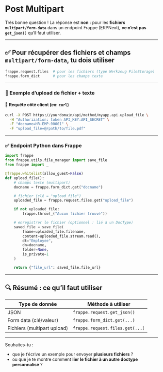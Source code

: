 # Post Multipart

Très bonne question ! La réponse est **non** : pour les **fichiers `multipart/form-data`** dans un endpoint Frappe (ERPNext), **ce n’est pas `get_json()`** qu’il faut utiliser.

---

## ✅ Pour récupérer des **fichiers et champs `multipart/form-data`**, tu dois utiliser

```python
frappe.request.files  # pour les fichiers (type Werkzeug FileStorage)
frappe.form_dict      # pour les champs texte
```

---

### 📂 Exemple d’upload de fichier + texte

#### 🔗 Requête côté client (ex: `curl`)

```bash
curl -X POST https://yourdomain/api/method/myapp.api.upload_file \
  -H "Authorization: token API_KEY:API_SECRET" \
  -F "docname=HR-EMP-00001" \
  -F "upload_file=@/path/to/file.pdf"
```

---

### ✅ Endpoint Python dans Frappe

```python
import frappe
from frappe.utils.file_manager import save_file
from frappe import _

@frappe.whitelist(allow_guest=False)
def upload_file():
    # champs texte (multipart)
    docname = frappe.form_dict.get("docname")

    # fichier (clé = "upload_file")
    uploaded_file = frappe.request.files.get("upload_file")

    if not uploaded_file:
        frappe.throw(_("Aucun fichier trouvé"))

    # enregistrer le fichier (optionnel : lié à un DocType)
    saved_file = save_file(
        fname=uploaded_file.filename,
        content=uploaded_file.stream.read(),
        dt="Employee",
        dn=docname,
        folder=None,
        is_private=1
    )

    return {"file_url": saved_file.file_url}
```

---

## 🔍 Résumé : ce qu’il faut utiliser

| Type de donnée              | Méthode à utiliser              |
| --------------------------- | ------------------------------- |
| JSON                        | `frappe.request.get_json()`     |
| Form data (clé/valeur)      | `frappe.form_dict.get(...)`     |
| Fichiers (multipart upload) | `frappe.request.files.get(...)` |

---

Souhaites-tu :

* que je t’écrive un exemple pour envoyer **plusieurs fichiers** ?
* ou que je te montre comment **lier le fichier à un autre doctype personnalisé** ?
